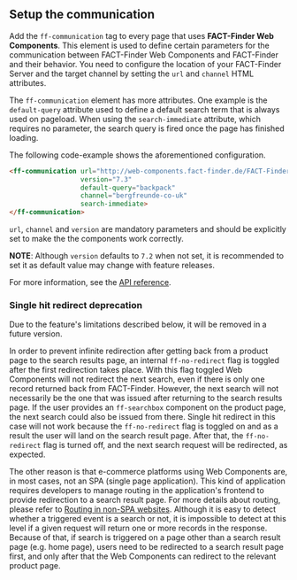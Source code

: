 ## Setup the communication
Add the `ff-communication` tag to every page that uses
**FACT-Finder Web Components**. This element is used to define certain
parameters for the communication between FACT-Finder Web Components and FACT-Finder
and their behavior. You need to configure the location of your
FACT-Finder Server and the target channel by setting the `url` and
`channel` HTML attributes.

The `ff-communication` element has more attributes. One example is the
`default-query` attribute used to define a default search term that is
always used on pageload. When using the `search-immediate` attribute,
which requires no parameter, the search query is fired once the page has
finished loading.

The following code-example shows the aforementioned configuration.

```html
<ff-communication url="http://web-components.fact-finder.de/FACT-Finder7.3-Demoshop"
                  version="7.3"
                  default-query="backpack"
                  channel="bergfreunde-co-uk"
                  search-immediate>
</ff-communication>
```
`url`, `channel` and `version` are mandatory parameters and should be explicitly set to make the the components work
correctly.

**NOTE**: Although `version` defaults to `7.2` when not set, it is recommended to set it as default value may change with feature releases.

For more information, see the [API reference](/api/3.x/ff-communication#tab=api).

### Single hit redirect deprecation
Due to the feature's limitations described below, it will be removed in a future version.

In order to prevent infinite redirection after getting back from a product page to the search results page, an internal `ff-no-redirect` flag is toggled after the first redirection takes place.
With this flag toggled Web Components will not redirect the next search, even if there is only one record returned back from FACT-Finder.
However, the next search will not necessarily be the one that was issued after returning to the search results page.
If the user provides an `ff-searchbox` component on the product page, the next search could also be issued from there.
Single hit redirect in this case will not work because the `ff-no-redirect` flag is toggled on and as a result the user will land on the search result page.
After that, the `ff-no-redirect` flag is turned off, and the next search request will be redirected, as expected.

The other reason is that e-commerce platforms using Web Components are, in most cases, not an SPA (single page application).
This kind of application requires developers to manage routing in the application's frontend to provide redirection to a search result page.
For more details about routing, please refer to [Routing in non-SPA websites](documentation/3.x/routing).
Although it is easy to detect whether a triggered event is a search or not, it is impossible to detect at this level if a given request will return one or more records in the response.
Because of that, if search is triggered on a page other than a search result page (e.g. home page), users need to be redirected to a search result page first, and only after that the Web Components can redirect to the relevant product page.
